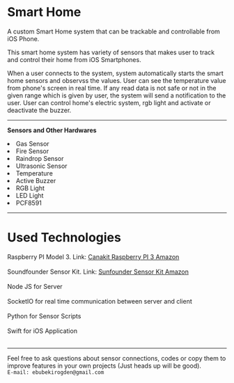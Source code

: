 # Smart Home

  
  A custom Smart Home system that can be trackable and controllable from iOS Phone.
  
  This smart home system has variety of sensors that makes user to track and control their home from iOS Smartphones.
  
  When a user connects to the system, system automatically starts the smart home sensors and observss the values. User can see the temperature value from phone's screen in real time. If any read data is not safe or not in the given range which is given by user, the system will send a notification to the user. User can control home's electric system, rgb light and activate or deactivate the buzzer. 
  
  <hr>
  
  <b> Sensors and Other Hardwares</b>
  
  <li>Gas Sensor</li>
  <li>Fire Sensor</li>
  <li>Raindrop Sensor</li>
  <li>Ultrasonic Sensor</li>
  <li>Temperature</li>
  <li>Active Buzzer</li>
  <li>RGB Light</li>
  <li>LED Light</li>
  <li>PCF8591</li>
  
  
  <hr>
  
 # Used Technologies
  <summary>Raspberry PI Model 3. Link: <a href="https://www.amazon.com/gp/product/B01C6Q4GLE/ref=oh_aui_detailpage_o09_s00?ie=UTF8&psc=1">Canakit Raspberry PI 3 Amazon</a></summary><br>
<summary>Soundfounder Sensor Kit. Link: <a href="https://www.amazon.com/gp/product/B014PF05ZA/ref=oh_aui_detailpage_o00_s00?ie=UTF8&psc=1">Sunfounder Sensor Kit Amazon</a></summary><br>
<summary>Node JS for Server</summary><br>
<summary>SocketIO for real time communication between server and client</summary><br>
<summary>Python for Sensor Scripts</summary><br>
<summary>Swift for iOS Application</summary><br>

  
  <hr>
  Feel free to ask questions about sensor connections, codes or copy them to improve features in your own projects (Just heads up will be good).
  <br>
  <code>E-mail: ebubekirogden@gmail.com</code>
  
  
